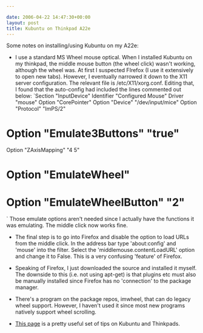 ```yaml
---

date: 2006-04-22 14:47:30+00:00
layout: post
title: Kubuntu on Thinkpad A22e
---
```


Some notes on installing/using Kubuntu on my A22e:



	
  * I use a standard MS Wheel mouse optical. When I installed Kubuntu on my thinkpad, the middle mouse button (the wheel click) wasn't working, although the wheel was. At first I suspected FIrefox (I use it extensively to open new tabs). However, I eventually narrowed it down to the X11 server configuration. The relevant file is /etc/X11/xorg.conf. Editing that, I found that the auto-config had included the lines commented out below:
`Section "InputDevice"
Identifier      "Configured Mouse"
Driver          "mouse"
Option          "CorePointer"
Option          "Device"                "/dev/input/mice"
Option          "Protocol"              "ImPS/2"
# Option                "Emulate3Buttons"       "true"
Option          "ZAxisMapping"          "4 5"
# Option                "EmulateWheel"
# Option                "EmulateWheelButton"  "2"
` Those emulate options aren't needed since I actually have the functions it was emulating. The middle click now works fine.

	
  * The final step is to go into Firefox and disable the option to load URLs from the middle click. In the address bar type 'about:config' and 'mouse' into the filter. Select the 'middlemouse.contentLoadURL' option and change it to False. This is a very confusing 'feature' of Firefox.

	
  * Speaking of Firefox, I just downloaded the source and installed it myself. The downside to this (i.e. not using apt-get) is that plugins etc must also be manually installed since Firefox has no 'connection' to the package manager.

	
  * There's a program on the package repos, imwheel, that can do legacy wheel support. However, I haven't used it since most new programs natively support wheel scrolling.

	
  * [This page](http://www.tuxme.com/node/544) is a pretty useful set of tips on Kubuntu and Thinkpads.


